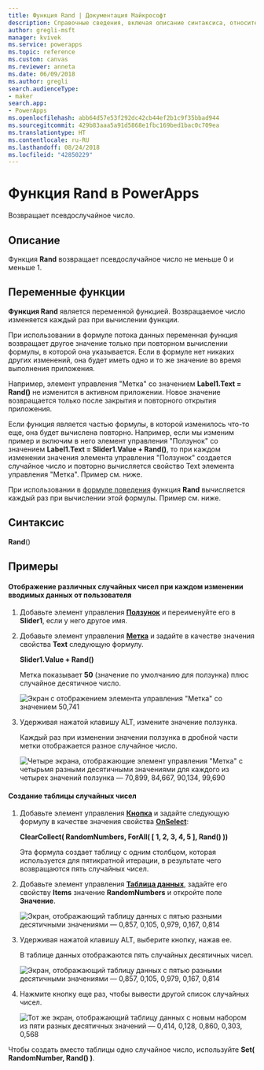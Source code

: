 ```yaml
---
title: Функция Rand | Документация Майкрософт
description: Справочные сведения, включая описание синтаксиса, относительно функции Rand в PowerApps
author: gregli-msft
manager: kvivek
ms.service: powerapps
ms.topic: reference
ms.custom: canvas
ms.reviewer: anneta
ms.date: 06/09/2018
ms.author: gregli
search.audienceType:
- maker
search.app:
- PowerApps
ms.openlocfilehash: abb64d57e53f292dc42cb44ef2b1c9f35bbad944
ms.sourcegitcommit: 429b83aaa5a91d5868e1fbc169bed1bac0c709ea
ms.translationtype: HT
ms.contentlocale: ru-RU
ms.lasthandoff: 08/24/2018
ms.locfileid: "42850229"
---
```

# <a name="rand-function-in-powerapps"></a>Функция Rand в PowerApps
Возвращает псевдослучайное число.

## <a name="description"></a>Описание
Функция **Rand** возвращает псевдослучайное число не меньше 0 и меньше 1.

## <a name="volatile-functions"></a>Переменные функции
**Функция Rand** является переменной функцией.  Возвращаемое число изменяется каждый раз при вычислении функции.  

При использовании в формуле потока данных переменная функция возвращает другое значение только при повторном вычислении формулы, в которой она указывается.  Если в формуле нет никаких других изменений, она будет иметь одно и то же значение во время выполнения приложения.

Например, элемент управления "Метка" со значением **Label1.Text = Rand()** не изменится в активном приложении.  Новое значение возвращается только после закрытия и повторного открытия приложения.

Если функция является частью формулы, в которой изменилось что-то еще, она будет вычислена повторно.  Например, если мы изменим пример и включим в него элемент управления "Ползунок" со значением **Label1.Text = Slider1.Value + Rand()**, то при каждом изменении значения элемента управления "Ползунок" создается случайное число и повторно вычисляется свойство Text элемента управления "Метка".  Пример см. ниже.

При использовании в [формуле поведения](../working-with-formulas-in-depth.md) функция **Rand** вычисляется каждый раз при вычислении этой формулы.  Пример см. ниже.

## <a name="syntax"></a>Синтаксис
**Rand**()

## <a name="examples"></a>Примеры

#### <a name="display-a-different-random-number-as-user-input-changes"></a>Отображение различных случайных чисел при каждом изменении вводимых данных от пользователя
1. Добавьте элемент управления **[Ползунок](../controls/control-slider.md)** и переименуйте его в **Slider1**, если у него другое имя.

1. Добавьте элемент управления **[Метка](../controls/control-text-box.md)** и задайте в качестве значения свойства **Text** следующую формулу.

    **Slider1.Value + Rand()**

    Метка показывает **50** (значение по умолчанию для ползунка) плюс случайное десятичное число.

    ![Экран с отображением элемента управления "Метка" со значением 50,741](media/function-rand/rand-slider-1.png)

1. Удерживая нажатой клавишу ALT, измените значение ползунка.

    Каждый раз при изменении значении ползунка в дробной части метки отображается разное случайное число.

    ![Четыре экрана, отображающие элемент управления "Метка" с четырьмя разными десятичными значениями для каждого из четырех значений ползунка — 70,899, 84,667, 90,134, 99,690](media/function-rand/rand-slider-results.png)

#### <a name="create-a-table-of-random-numbers"></a>Создание таблицы случайных чисел
1. Добавьте элемент управления **[Кнопка](../controls/control-button.md)** и задайте следующую формулу в качестве значения свойства **[OnSelect](../controls/properties-core.md)**:

    **ClearCollect( RandomNumbers, ForAll( [ 1, 2, 3, 4, 5 ], Rand() ))**

    Эта формула создает таблицу с одним столбцом, которая используется для пятикратной итерации, в результате чего возвращаются пять случайных чисел.

1. Добавьте элемент управления **[Таблица данных](../controls/control-data-table.md)**, задайте его свойству **Items** значение **RandomNumbers** и откройте поле **Значение**.

    ![Экран, отображающий таблицу данных с пятью разными десятичными значениями — 0,857, 0,105, 0,979, 0,167, 0,814](media/function-rand/set-show-data.png)

1. Удерживая нажатой клавишу ALT, выберите кнопку, нажав ее.

    В таблице данных отображаются пять случайных десятичных чисел.

    ![Экран, отображающий таблицу данных с пятью разными десятичными значениями — 0,857, 0,105, 0,979, 0,167, 0,814](media/function-rand/rand-collection-1.png)

1. Нажмите кнопку еще раз, чтобы вывести другой список случайных чисел.

    ![Тот же экран, отображающий таблицу данных с новым набором из пяти разных десятичных значений — 0,414, 0,128, 0,860, 0,303, 0,568](media/function-rand/rand-collection-2.png)

Чтобы создать вместо таблицы одно случайное число, используйте **Set( RandomNumber, Rand() )**.
